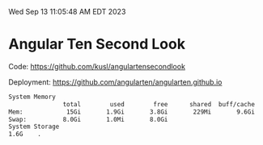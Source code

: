 Wed Sep 13 11:05:48 AM EDT 2023

# Angular Ten Second Look

Code: https://github.com/kusl/angulartensecondlook

Deployment: https://github.com/angularten/angularten.github.io

```bash
System Memory
               total        used        free      shared  buff/cache   available
Mem:            15Gi       1.9Gi       3.8Gi       229Mi       9.6Gi        12Gi
Swap:          8.0Gi       1.0Mi       8.0Gi
System Storage
1.6G	.
```
```bash
